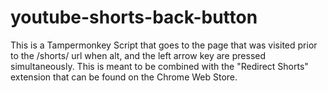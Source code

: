 # youtube-shorts-back-button
This is a Tampermonkey Script that goes to the page that was visited prior to the /shorts/ url when alt, and the left arrow key are pressed simultaneously. This is meant to be combined with the "Redirect Shorts" extension that can be found on the Chrome Web Store.
